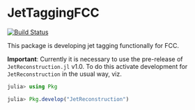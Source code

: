 # JetTaggingFCC

[![Build Status](https://github.com/JuliaHEP/JetTaggingFCC.jl/actions/workflows/CI.yml/badge.svg?branch=main)](https://github.com/JuliaHEP/JetTaggingFCC.jl/actions/workflows/CI.yml?query=branch%3Amain)

This package is developing jet tagging functionally for FCC.

**Important**: Currently it is necessary to use the pre-release of `JetReconstruction.jl` v1.0. To do this activate development for `JetReconstruction` in the usual way, viz.

```julia
julia> using Pkg

julia> Pkg.develop("JetReconstruction")
```
